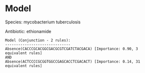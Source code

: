 
# Model

Species: mycobacterium tuberculosis

Antibiotic: ethionamide

```
Model (Conjunction - 2 rules):
------------------------------
Absence(CACCCGCACGGCGACGCGTCGATCTACGACA) [Importance: 0.90, 3 equivalent rules]
AND
Absence(ACTCCCCGCGGTGGCCGAGCACCTCGACACT) [Importance: 0.14, 31 equivalent rules]

```

